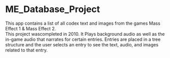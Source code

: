 ME_Database_Project
===================

This app contains a list of all codex text and images from the games Mass Effect 1 & Mass Effect 2.  
This project wascompleted in 2010.  It Plays background audio as well as the in-game audio that narrates for certain entries.  Entries are placed in a tree structure and the user selects an entry to see the text, audio, and images related to that entry.
